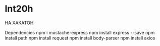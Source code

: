 # Int20h
НА ХАКАТОН

Dependencies
npm i mustache-express
npm install express --save
npm install path
npm install request
npm install body-parser
npm install axios